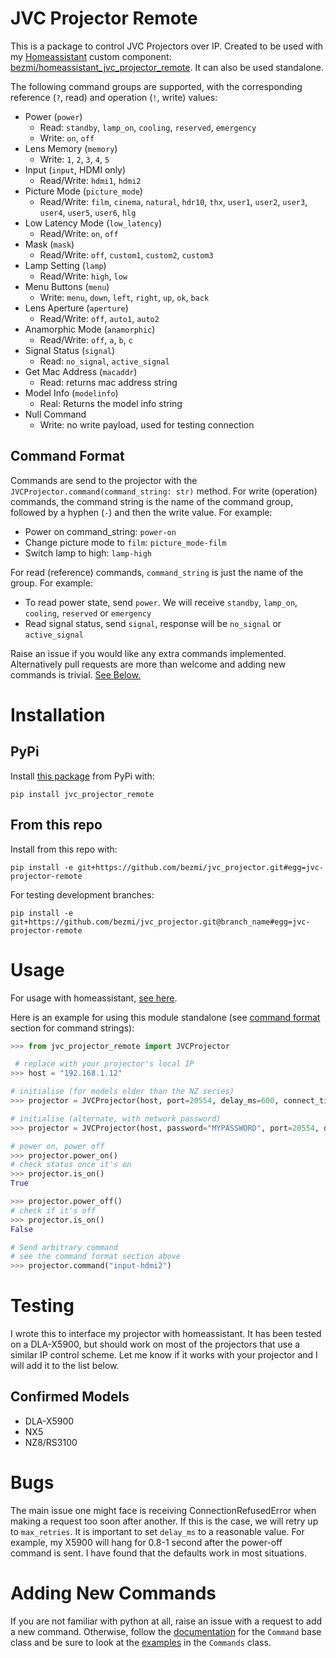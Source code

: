# JVC Projector Remote

This is a package to control JVC Projectors over IP. Created to be used with my [Homeassistant](https://www.home-assistant.io/) custom component: [bezmi/homeassistant_jvc_projector_remote](https://github.com/bezmi/homeassistant_jvc_projector_remote). It can also be used standalone.

The following command groups are supported, with the corresponding reference (`?`, read) and operation (`!`, write) values:
* Power (`power`)
  * Read: `standby`, `lamp_on`, `cooling`, `reserved`, `emergency`
  * Write: `on`, `off`
* Lens Memory (`memory`)
  * Write: `1`, `2`, `3`, `4`, `5`
* Input (`input`, HDMI only)
  * Read/Write: `hdmi1`, `hdmi2`
* Picture Mode (`picture_mode`)
  * Read/Write: `film`, `cinema`, `natural`, `hdr10`, `thx`, `user1`, `user2`, `user3`, `user4`, `user5`, `user6`, `hlg`
* Low Latency Mode (`low_latency`)
  * Read/Write: `on`, `off`
* Mask (`mask`)
  * Read/Write: `off`, `custom1`, `custom2`, `custom3`
* Lamp Setting (`lamp`)
  * Read/Write: `high`, `low`
* Menu Buttons (`menu`)
  * Write: `menu`, `down`, `left`, `right`, `up`, `ok`, `back`
* Lens Aperture (`aperture`)
  * Read/Write: `off`, `auto1`, `auto2`
* Anamorphic Mode (`anamorphic`)
  * Read/Write: `off`, `a`, `b`, `c`
* Signal Status (`signal`)
  * Read: `no_signal`, `active_signal`
* Get Mac Address (`macaddr`)
  * Read: returns mac address string
* Model Info (`modelinfo`)
  * Real: Returns the model info string
* Null Command
  * Write: no write payload, used for testing connection

## Command Format
Commands are send to the projector with the `JVCProjector.command(command_string: str)` method. For write (operation) commands, the command string is the name of the command group, followed by a hyphen (`-`) and then the write value. For example:
* Power on command_string: `power-on`
* Change picture mode to `film`: `picture_mode-film`
* Switch lamp to high: `lamp-high`

For read (reference) commands, `command_string` is just the name of the group. For example:
* To read power state, send `power`. We will receive `standby`, `lamp_on`, `cooling`, `reserved` or `emergency`
* Read signal status, send `signal`, response will be `no_signal` or `active_signal`


Raise an issue if you would like any extra commands implemented. Alternatively pull requests are more than welcome and adding new commands is trivial. [See Below.](#adding-new-commands)

# Installation
## PyPi
Install [this package](https://pypi.org/project/jvc-projector-remote/) from PyPi
with:
~~~
pip install jvc_projector_remote
~~~
## From this repo
Install from this repo with:
~~~
pip install -e git+https://github.com/bezmi/jvc_projector.git#egg=jvc-projector-remote
~~~
For testing development branches:
~~~
pip install -e git+https://github.com/bezmi/jvc_projector.git@branch_name#egg=jvc-projector-remote
~~~
# Usage
For usage with homeassistant, [see here](https://github.com/bezmi/homeassistant_jvc_projector_remote).

Here is an example for using this module standalone (see [command format](#command-format) section for command strings):
``` python
>>> from jvc_projector_remote import JVCProjector

 # replace with your projector's local IP
>>> host = "192.168.1.12"

# initialise (for models older than the NZ series)
>>> projector = JVCProjector(host, port=20554, delay_ms=600, connect_timeout=10, max_retries=10)

# initialise (alternate, with network password)
>>> projector = JVCProjector(host, password="MYPASSWORD", port=20554, delay_ms=600, connect_timeout=10, max_retries=10)

# power on, power off
>>> projector.power_on()
# check status once it's on
>>> projector.is_on()
True

>>> projector.power_off()
# check if it's off
>>> projector.is_on()
False

# Send arbitrary command
# see the command format section above
>>> projector.command("input-hdmi2")
```

# Testing
I wrote this to interface my projector with homeassistant. It
has been tested on a DLA-X5900, but should work on most of the projectors
that use a similar IP control scheme. Let me know if it works with your
projector and I will add it to the list below.

## Confirmed Models
* DLA-X5900
* NX5
* NZ8/RS3100

# Bugs
The main issue one might face is receiving ConnectionRefusedError when making a
request too soon after another. If this is the case, we will retry up to `max_retries`. It is important to set `delay_ms` to a reasonable value. For example, my X5900 will hang for 0.8-1 second after the power-off command is sent. I have found that the defaults work in most situations.

# Adding New Commands
If you are not familiar with python at all, raise an issue with a request to add a new command. Otherwise, follow the [documentation](https://github.com/bezmi/jvc_projector/blob/master/src/jvc_projector/jvccommands.py#L19) for the `Command` base class and be sure to look at the [examples](https://github.com/bezmi/jvc_projector/blob/master/src/jvc_projector/jvccommands.py#L215) in the `Commands` class.



